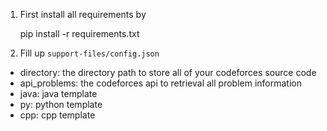 1. First install all requirements by

    pip install -r requirements.txt

2. Fill up `support-files/config.json`

  - directory: the directory path to store all of your codeforces source code
  - api_problems: the codeforces api to retrieval all problem information
  - java: java template
  - py: python template
  - cpp: cpp template
